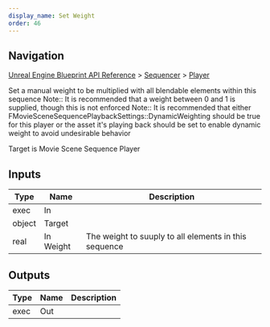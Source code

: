 ```yaml
---
display_name: Set Weight
order: 46
---
```

## Navigation

[Unreal Engine Blueprint API Reference](https://dev.epicgames.com/documentation/en-us/unreal-engine/BlueprintAPI) > [Sequencer](https://dev.epicgames.com/documentation/en-us/unreal-engine/BlueprintAPI/Sequencer) > [Player](https://dev.epicgames.com/documentation/en-us/unreal-engine/BlueprintAPI/Sequencer/Player)

Set a manual weight to be multiplied with all blendable elements within this sequence
Note:: It is recommended that a weight between 0 and 1 is supplied, though this is not enforced
Note:: It is recommended that either FMovieSceneSequencePlaybackSettings::DynamicWeighting should be true for this player or the asset it's playing back should be set to enable dynamic weight to avoid undesirable behavior

Target is Movie Scene Sequence Player

## Inputs

| Type | Name | Description |
| --- | --- | --- |
| exec | In |  |
| object | Target |  |
| real | In Weight | The weight to suuply to all elements in this sequence |

## Outputs

| Type | Name | Description |
| --- | --- | --- |
| exec | Out |  |
